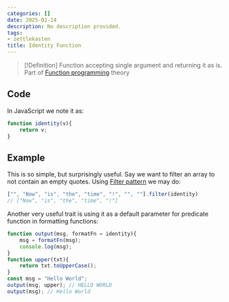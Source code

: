 ```yaml
---
categories: []
date: 2025-02-14
description: No description provided.
tags:
- zettlekasten
title: Identity Function
---
```


> [!Definition]
> Function accepting single argument and returning it as is. Part of [Function programming](Function%20programming) theory 

## Code

In JavaScript we note it as:

```js
function identity(v){
	return v;
}
```

## Example

This is so simple, but surprisingly useful. Say we want to filter an array to not contain an empty quotes. Using [Filter pattern](Filter%20pattern.md) we may do:

```js
["", "Now", "is", "the", "time", "!", "", ""].filter(identity)
// ["Now", "is", "the", "time", "!"]
```

Another very useful trait is using it as a default parameter for predicate function in formatting functions:

```js
function output(msg, formatFn = identity){
	msg = formatFn(msg);
	console.log(msg);
}
function upper(txt){
	return txt.toUpperCase();
}
const msg = "Hello World";
output(msg, upper); // HELLO WORLD
output(msg); // Hello World
```